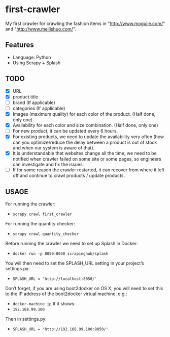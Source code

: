 # first-crawler
My first crawler for crawling the fashion items in "http://www.mogujie.com/" and "http://www.meilishuo.com/".

## Features
+ Language: Python
+ Using Scrapy + Splash

## TODO
- [x] URL
- [x] product title
- [ ] brand (If applicable)
- [ ] categories (If applicable)
- [x] Images (maximum quality) for each color of the product. (Half done, only one)
- [x] Availability for each color and size combination. (Half done, only one)
- [ ] For new product, it can be updated every 6 hours.
- [x] For existing products, we need to update the availability very often (how can you optimize/reduce the delay between a product is out of stock and when our system is aware of that).
- [x] It is understandable that websites change all the time, we need to be notified when crawler failed on some site or some pages, so engineers can investigate and fix the issues.
- [ ] If for some reason the crawler restarted, it can recover from where it left off and continue to crawl products / update products.

## USAGE
For running the crawler:
- `scrapy crawl first_crawler`

For running the quantity checker:
- `scrapy crawl quantity_checker`

Before running the crawler we need to set up Splash in Docker:
- `docker run -p 8050:8050 scrapinghub/splash`

You will then need to set the SPLASH_URL setting in your project’s settings.py:
- `SPLASH_URL = 'http://localhost:8050/'`

Don’t forget, if you are using boot2docker on OS X, you will need to set this to the IP address of the boot2docker virtual machine, e.g.:
- `docker-machine ip`
If it shows:
- `192.168.99.100`

Then in settings.py:
- `SPLASH_URL = 'http://192.168.99.100:8050/'`
